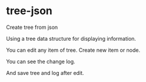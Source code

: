 # tree-json

Create tree from json


Using a tree data structure for displaying information.

You can edit any item of tree.
Create new item or node.

You can see the change log.

And save tree and log after edit.




